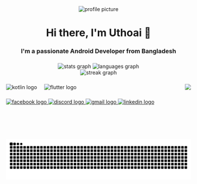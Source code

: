 <div align="center">
  <img src="https://avatars.githubusercontent.com/Uthoai" width="100" height="100" alt="profile picture" />
  <h1>Hi there, I'm Uthoai 👋</h1>
  <h3>I'm a passionate Android Developer from Bangladesh</h3>
</div>


###

<div align="center">
  <img src="https://github-readme-stats.vercel.app/api?username=Uthoai&show_icons=true&theme=dracula&count_private=true&hide_border=true" height="150" alt="stats graph" />
  <img src="https://github-readme-stats.vercel.app/api/top-langs/?username=Uthoai&layout=compact&theme=dracula&hide_border=true" height="150" alt="languages graph" />
</div>


<div align="center">
  <img src="https://github-readme-streak-stats.herokuapp.com/?user=Uthoai&theme=dracula" height="150" alt="streak graph" />
</div>

###

<img align="right" height="150" src="https://media.tenor.com/A-xepNszV9YAAAAi/ai-bot.gif"  />

###

<div align="left">
  <img src="https://cdn.jsdelivr.net/gh/devicons/devicon/icons/kotlin/kotlin-original.svg" height="30" alt="kotlin logo"  />
  <img width="12" />
  <img src="https://cdn.jsdelivr.net/gh/devicons/devicon/icons/flutter/flutter-original.svg" height="30" alt="flutter logo"  />
</div>


###

<div align="left">
  <a href="https://www.facebook.com/profile.php?id=61557443934363" target="_blank">
    <img src="https://img.shields.io/static/v1?message=Facebook&logo=facebook&label=&color=1877F2&logoColor=white&labelColor=&style=for-the-badge" height="35" alt="facebook logo"  />
  </a>
  <a href="https://discord.gg/rEMKaEE7" target="_blank">
    <img src="https://img.shields.io/static/v1?message=Discord&logo=discord&label=&color=7289DA&logoColor=white&labelColor=&style=for-the-badge" height="35" alt="discord logo"  />
  </a>
  <a href="mailto:uthoaimarma597@gmail.com" target="_blank">
    <img src="https://img.shields.io/static/v1?message=Gmail&logo=gmail&label=&color=D14836&logoColor=white&labelColor=&style=for-the-badge" height="35" alt="gmail logo"  />
  </a>
  <a href="https://www.linkedin.com/in/uthoai-marma-9b948a264/" target="_blank">
    <img src="https://img.shields.io/static/v1?message=LinkedIn&logo=linkedin&label=&color=0077B5&logoColor=white&labelColor=&style=for-the-badge" height="35" alt="linkedin logo"  />
  </a>
</div>

###

<br clear="both">

<img src="https://raw.githubusercontent.com/GuillaumeFalourd/GuillaumeFalourd/0f0db44ed40876fc480b81f4f991aee8c0ed6b1f/github-contribution-grid-snake-dark.svg" alt="Snake animation" />

###
